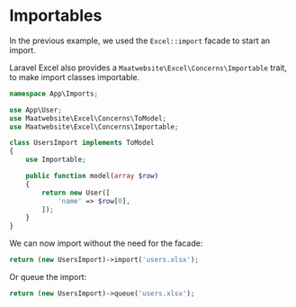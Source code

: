 # Importables

In the previous example, we used the `Excel::import` facade to start an import. 

Laravel Excel also provides a `Maatwebsite\Excel\Concerns\Importable` trait, to make import classes importable.

```php
namespace App\Imports;

use App\User;
use Maatwebsite\Excel\Concerns\ToModel;
use Maatwebsite\Excel\Concerns\Importable;

class UsersImport implements ToModel
{
    use Importable;

    public function model(array $row)
    {
        return new User([
            'name' => $row[0],
        ]);
    }
}
```

We can now import without the need for the facade:

```php
return (new UsersImport)->import('users.xlsx');
```

Or queue the import:

```php
return (new UsersImport)->queue('users.xlsx');
```
